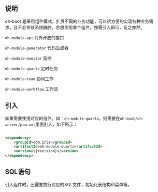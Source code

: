 ## 说明
oh-boot 是采用组件模式，扩展不同的业务功能，可以很方便的实现各种业务需求，且不会导致系统臃肿，若想使用某个组件，按需引入即可，反之亦然。

`oh-module-api` 对外开放的接口

`oh-module-generator` 代码生成器

`oh-module-monitor` 监控

`oh-module-quartz` 定时任务

`oh-module-team` 协同工作

`oh-module-workflow` 工作流

## 引入
如果需要使用对应的组件，如：`oh-module-quartz`，则需要在`oh-boot/oh-server/pom.xml`里面引入，如下所示：

```xml

<dependency>
    <groupId>com.iris</groupId>
    <artifactId>oh-module-quartz</artifactId>
    <version>${revision}</version>
</dependency>
```

## SQL语句
引入组件时，还需要执行对应的SQL文件，初始化表结构和菜单等。